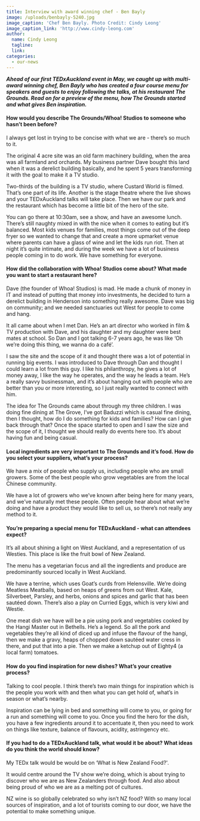 ```yaml
---
title: Interview with award winning chef - Ben Bayly
image: /uploads/benbayly-5240.jpg
image_caption: 'Chef Ben Bayly. Photo Credit: Cindy Leong'
image_caption_link: 'http://www.cindy-leong.com'
author:
  name: Cindy Leong
  tagline:
  link:
categories:
  - our-news
---
```


***Ahead of our first TEDxAuckland event in May, we caught up with multi-award winning chef, Ben Bayly who has created a four course menu for speakers and guests to enjoy following the talks, at his restaurant The Grounds. Read on for a preview of the menu, how The Grounds started and what gives Ben inspiration.***

#### How would you describe The Grounds/Whoa\! Studios to someone who hasn’t been before?

I always get lost in trying to be concise with what we are - there’s so much to it.

The original 4 acre site was an old farm machinery building, when the area was all farmland and orchards. My business partner Dave bought this land when it was a derelict building basically, and he spent 5 years transforming it with the goal to make it a TV studio.&nbsp;

Two-thirds of the building is a TV studio, where Custard World is filmed. That’s one part of its life. Another is the stage theatre where the live shows and your TEDxAuckland talks will take place. Then we have our park and the restaurant which has become a little bit of the hero of the site.

You can go there at 10:30am, see a show, and have an awesome lunch. There’s still naughty mixed in with the nice when it comes to eating but it’s balanced. Most kids venues for families, most things come out of the deep fryer so we wanted to change that and create a more upmarket venue where parents can have a glass of wine and let the kids run riot. Then at night it’s quite intimate, and during the week we have a lot of business people coming in to do work. We have something for everyone.

#### How did the collaboration with Whoa\! Studios come about? What made you want to start a restaurant here?

Dave (the founder of Whoa\! Studios) is mad. He made a chunk of money in IT and instead of putting that money into investments, he decided to turn a derelict building in Henderson into something really awesome. Dave was big on community; and we needed sanctuaries out West for people to come and hang.&nbsp;

It all came about when I met Dan. He’s an art director who worked in film & TV production with Dave, and his daughter and my daughter were best mates at school. So Dan and I got talking 6-7 years ago, he was like ‘Oh we’re doing this thing, we wanna do a caf&eacute;’.&nbsp;

I saw the site and the scope of it and thought there was a lot of potential in running big events. I was introduced to Dave through Dan and thought I could learn a lot from this guy. I like his philanthropy, he gives a lot of money away, I like the way he operates, and the way he leads a team. He’s a really savvy businessman, and it’s about hanging out with people who are better than you or more interesting, so I just really wanted to connect with him.

The idea for The Grounds came about through my three children. I was doing fine dining at The Grove, I’ve got Baduzzi which is casual fine dining, then I thought, how do I do something for kids and families? How can I give back through that? Once the space started to open and I saw the size and the scope of it, I thought we should really do events here too. It’s about having fun and being casual.

#### Local ingredients are very important to The Grounds and it’s food. How do you select your suppliers, what’s your process?

We have a mix of people who supply us, including people who are small growers. Some of the best people who grow vegetables are from the local Chinese community.&nbsp;

We have a lot of growers who we’ve known after being here for many years, and we’ve naturally met these people. Often people hear about what we’re doing and have a product they would like to sell us, so there’s not really any method to it. &nbsp;

#### You’re preparing a special menu for TEDxAuckland - what can attendees expect?&nbsp;

It’s all about shining a light on West Auckland, and a representation of us Westies. This place is like the fruit bowl of New Zealand.&nbsp;

The menu has a vegetarian focus and all the ingredients and produce are predominantly sourced locally in West Auckland.

We have a terrine, which uses Goat’s curds from Helensville. We’re doing Meatless Meatballs, based on heaps of greens from out West. Kale, Silverbeet, Parsley, and herbs, onions and spices and garlic that has been saut&eacute;ed down. There’s also a play on Curried Eggs, which is very kiwi and Westie.&nbsp;

One meat dish we have will be a pie using pork and vegetables cooked by the Hangi Master out in Bethells. He’s a legend. So all the pork and vegetables they’re all kind of diced up and infuse the flavour of the hangi, then we make a gravy, heaps of chopped down saut&eacute;ed water cress in there, and put that into a pie. Then we make a ketchup out of Eighty4 (a local farm) tomatoes.

#### How do you find inspiration for new dishes? What’s your creative process?

Talking to cool people. I think there’s two main things for inspiration which is the people you work with and then what you can get hold of, what’s in season or what’s nearby.

Inspiration can be lying in bed and something will come to you, or going for a run and something will come to you. Once you find the hero for the dish, you have a few ingredients around it to accentuate it, then you need to work on things like texture, balance of flavours, acidity, astringency etc.

#### If you had to do a TEDxAuckland talk, what would it be about? What ideas do you think the world should know?

My TEDx talk would be would be on ‘What is New Zealand Food?'.

It would centre around the TV show we’re doing, which is about trying to discover who we are as New Zealanders through food. And also about being proud of who we are as a melting pot of cultures.&nbsp;

NZ wine is so globally celebrated so why isn’t NZ food? With so many local sources of inspiration, and a lot of tourists coming to our door, we have the potential to make something unique.